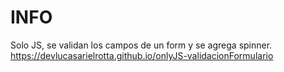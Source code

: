 # INFO

Solo JS, se validan los campos de un form y se agrega spinner. 
https://devlucasarielrotta.github.io/onlyJS-validacionFormulario
